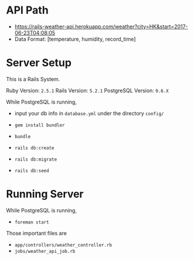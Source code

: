 
# API Path
* https://rails-weather-api.herokuapp.com/weather?city=HK&start=2017-06-23T04:08:05
* Data Format: [temperature, humidity, record_time]


# Server Setup
This is a Rails System.

Ruby Version: `2.5.1`
Rails Version: `5.2.1`
PostgreSQL Version: `9.6.X`

While PostgreSQL is running,
* input your db info in `database.yml` under the directory `config/`

* `gem install bundler`
* `bundle`
* `rails db:create`
* `rails db:migrate`
* `rails db:seed`

# Running Server

While PostgreSQL is running,
* `foreman start`


Those important files are 
* `app/controllers/weather_controller.rb`
* `jobs/weather_api_job.rb`
